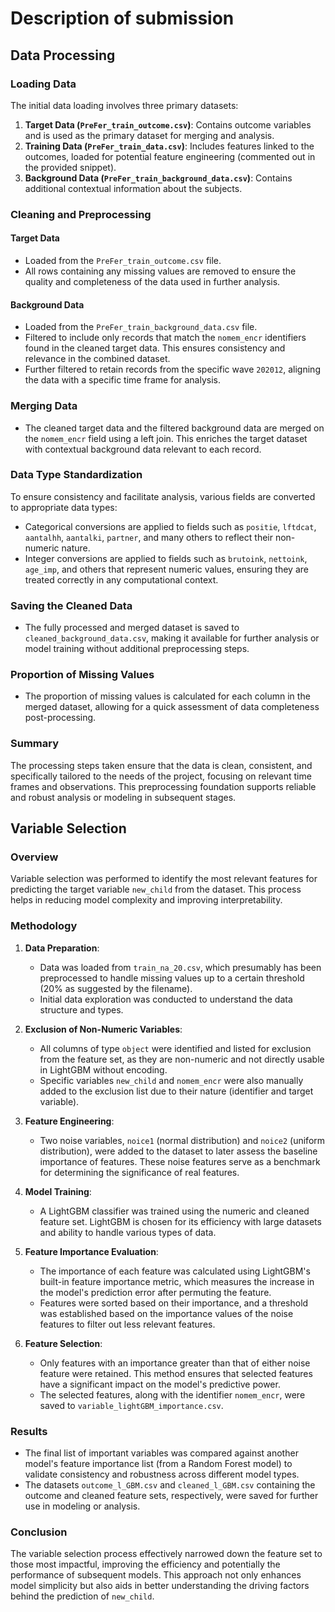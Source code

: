 # Description of submission

## Data Processing

### Loading Data
The initial data loading involves three primary datasets:
1. **Target Data (`PreFer_train_outcome.csv`)**: Contains outcome variables and is used as the primary dataset for merging and analysis.
2. **Training Data (`PreFer_train_data.csv`)**: Includes features linked to the outcomes, loaded for potential feature engineering (commented out in the provided snippet).
3. **Background Data (`PreFer_train_background_data.csv`)**: Contains additional contextual information about the subjects.

### Cleaning and Preprocessing
#### Target Data
- Loaded from the `PreFer_train_outcome.csv` file.
- All rows containing any missing values are removed to ensure the quality and completeness of the data used in further analysis.

#### Background Data
- Loaded from the `PreFer_train_background_data.csv` file.
- Filtered to include only records that match the `nomem_encr` identifiers found in the cleaned target data. This ensures consistency and relevance in the combined dataset.
- Further filtered to retain records from the specific wave `202012`, aligning the data with a specific time frame for analysis.

### Merging Data
- The cleaned target data and the filtered background data are merged on the `nomem_encr` field using a left join. This enriches the target dataset with contextual background data relevant to each record.

### Data Type Standardization
To ensure consistency and facilitate analysis, various fields are converted to appropriate data types:
- Categorical conversions are applied to fields such as `positie`, `lftdcat`, `aantalhh`, `aantalki`, `partner`, and many others to reflect their non-numeric nature.
- Integer conversions are applied to fields such as `brutoink`, `nettoink`, `age_imp`, and others that represent numeric values, ensuring they are treated correctly in any computational context.

### Saving the Cleaned Data
- The fully processed and merged dataset is saved to `cleaned_background_data.csv`, making it available for further analysis or model training without additional preprocessing steps.

### Proportion of Missing Values
- The proportion of missing values is calculated for each column in the merged dataset, allowing for a quick assessment of data completeness post-processing.

### Summary
The processing steps taken ensure that the data is clean, consistent, and specifically tailored to the needs of the project, focusing on relevant time frames and observations. This preprocessing foundation supports reliable and robust analysis or modeling in subsequent stages.

## Variable Selection

### Overview
Variable selection was performed to identify the most relevant features for predicting the target variable `new_child` from the dataset. This process helps in reducing model complexity and improving interpretability.

### Methodology
1. **Data Preparation**:
   - Data was loaded from `train_na_20.csv`, which presumably has been preprocessed to handle missing values up to a certain threshold (20% as suggested by the filename).
   - Initial data exploration was conducted to understand the data structure and types.

2. **Exclusion of Non-Numeric Variables**:
   - All columns of type `object` were identified and listed for exclusion from the feature set, as they are non-numeric and not directly usable in LightGBM without encoding.
   - Specific variables `new_child` and `nomem_encr` were also manually added to the exclusion list due to their nature (identifier and target variable).

3. **Feature Engineering**:
   - Two noise variables, `noice1` (normal distribution) and `noice2` (uniform distribution), were added to the dataset to later assess the baseline importance of features. These noise features serve as a benchmark for determining the significance of real features.

4. **Model Training**:
   - A LightGBM classifier was trained using the numeric and cleaned feature set. LightGBM is chosen for its efficiency with large datasets and ability to handle various types of data.

5. **Feature Importance Evaluation**:
   - The importance of each feature was calculated using LightGBM's built-in feature importance metric, which measures the increase in the model's prediction error after permuting the feature.
   - Features were sorted based on their importance, and a threshold was established based on the importance values of the noise features to filter out less relevant features.

6. **Feature Selection**:
   - Only features with an importance greater than that of either noise feature were retained. This method ensures that selected features have a significant impact on the model's predictive power.
   - The selected features, along with the identifier `nomem_encr`, were saved to `variable_lightGBM_importance.csv`.

### Results
- The final list of important variables was compared against another model's feature importance list (from a Random Forest model) to validate consistency and robustness across different model types.
- The datasets `outcome_l_GBM.csv` and `cleaned_l_GBM.csv` containing the outcome and cleaned feature sets, respectively, were saved for further use in modeling or analysis.

### Conclusion
The variable selection process effectively narrowed down the feature set to those most impactful, improving the efficiency and potentially the performance of subsequent models. This approach not only enhances model simplicity but also aids in better understanding the driving factors behind the prediction of `new_child`.
